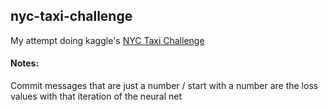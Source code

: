 
## nyc-taxi-challenge

My attempt doing kaggle's [NYC Taxi Challenge](https://www.kaggle.com/c/new-york-city-taxi-fare-prediction/)

#### Notes:

Commit messages that are just a number / start with a number are the loss values with that iteration of the neural net
